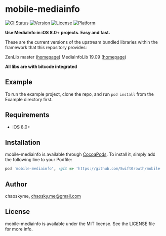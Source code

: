 # mobile-mediainfo

[![CI Status](https://img.shields.io/travis/chaoskyme/mobile-mediainfo.svg?style=flat)](https://travis-ci.org/chaoskyme/mobile-mediainfo)
[![Version](https://img.shields.io/cocoapods/v/mobile-mediainfo.svg?style=flat)](https://cocoapods.org/pods/mobile-mediainfo)
[![License](https://img.shields.io/cocoapods/l/mobile-mediainfo.svg?style=flat)](https://cocoapods.org/pods/mobile-mediainfo)
[![Platform](https://img.shields.io/cocoapods/p/mobile-mediainfo.svg?style=flat)](https://cocoapods.org/pods/mobile-mediainfo)

**Use MediaInfo in iOS 8.0+ projects. Easy and fast.**

These are the current versions of the upstream bundled libraries within the framework that this repository provides:

ZenLib master ([homepage](https://github.com/MediaArea/ZenLib))
MediaInfoLib 19.09 ([homepage](https://github.com/MediaArea/MediaInfoLib))

**All libs are with bitcode integrated**

## Example

To run the example project, clone the repo, and run `pod install` from the Example directory first.

## Requirements

* iOS 8.0+

## Installation

mobile-mediainfo is available through [CocoaPods](https://cocoapods.org). To install
it, simply add the following line to your Podfile:

```ruby
pod 'mobile-mediainfo', :git => 'https://github.com/SwiftGrowth/mobile-mediainfo.git'
```

## Author

chaoskyme, chaosky.me@gmail.com

## License

mobile-mediainfo is available under the MIT license. See the LICENSE file for more info.
